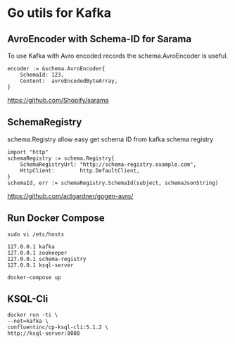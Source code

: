 # Go utils for Kafka

## AvroEncoder with Schema-ID for Sarama

To use Kafka with Avro encoded records the schema.AvroEncoder is useful.

```
encoder := &schema.AvroEncoder{
	SchemaId: 123,
	Content:  avroEncodedByteArray,
}
```
https://github.com/Shopify/sarama 

## SchemaRegistry

schema.Registry allow easy get schema ID from kafka schema registry

```
import "http"
schemaRegistry := schema.Registry{
	SchemaRegistryUrl: "http://schema-registry.example.com",
	HttpClient:        http.DefaultClient,
}
schemaId, err := schemaRegistry.SchemaId(subject, schemaJsonString)
```

https://github.com/actgardner/gogen-avro/

## Run Docker Compose

`sudo vi /etc/hosts`

```
127.0.0.1 kafka
127.0.0.1 zookeeper
127.0.0.1 schema-registry
127.0.0.1 ksql-server
```

```
docker-compose up
```

## KSQL-Cli

```
docker run -ti \
--net=kafka \
confluentinc/cp-ksql-cli:5.1.2 \
http://ksql-server:8088
```
